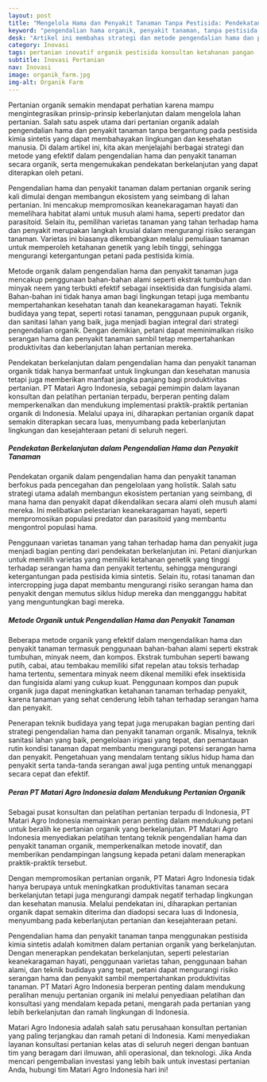 ```yaml
---
layout: post
title: "Mengelola Hama dan Penyakit Tanaman Tanpa Pestisida: Pendekatan Organik yang Berkelanjutan"
keyword: "pengendalian hama organik, penyakit tanaman, tanpa pestisida, keberlanjutan pertanian, metode organik, PT Matari Agro Indonesia"
desk: "Artikel ini membahas strategi dan metode pengendalian hama dan penyakit tanaman secara organik, menyoroti pendekatan berkelanjutan untuk meningkatkan produktivitas tanaman dengan meminimalkan penggunaan pestisida"
category: Inovasi
tags: pertanian inovatif organik pestisida konsultan ketahanan pangan
subtitle: Inovasi Pertanian
nav: Inovasi
image: organik_farm.jpg
img-alt: Organik Farm
---
```


Pertanian organik semakin mendapat perhatian karena mampu mengintegrasikan prinsip-prinsip keberlanjutan dalam mengelola lahan pertanian. Salah satu aspek utama dari pertanian organik adalah pengendalian hama dan penyakit tanaman tanpa bergantung pada pestisida kimia sintetis yang dapat membahayakan lingkungan dan kesehatan manusia. Di dalam artikel ini, kita akan menjelajahi berbagai strategi dan metode yang efektif dalam pengendalian hama dan penyakit tanaman secara organik, serta mengemukakan pendekatan berkelanjutan yang dapat diterapkan oleh petani.

Pengendalian hama dan penyakit tanaman dalam pertanian organik sering kali dimulai dengan membangun ekosistem yang seimbang di lahan pertanian. Ini mencakup mempromosikan keanekaragaman hayati dan memelihara habitat alami untuk musuh alami hama, seperti predator dan parasitoid. Selain itu, pemilihan varietas tanaman yang tahan terhadap hama dan penyakit merupakan langkah krusial dalam mengurangi risiko serangan tanaman. Varietas ini biasanya dikembangkan melalui pemuliaan tanaman untuk memperoleh ketahanan genetik yang lebih tinggi, sehingga mengurangi ketergantungan petani pada pestisida kimia.

Metode organik dalam pengendalian hama dan penyakit tanaman juga mencakup penggunaan bahan-bahan alami seperti ekstrak tumbuhan dan minyak neem yang terbukti efektif sebagai insektisida dan fungisida alami. Bahan-bahan ini tidak hanya aman bagi lingkungan tetapi juga membantu mempertahankan kesehatan tanah dan keanekaragaman hayati. Teknik budidaya yang tepat, seperti rotasi tanaman, penggunaan pupuk organik, dan sanitasi lahan yang baik, juga menjadi bagian integral dari strategi pengendalian organik. Dengan demikian, petani dapat meminimalkan risiko serangan hama dan penyakit tanaman sambil tetap mempertahankan produktivitas dan keberlanjutan lahan pertanian mereka.

Pendekatan berkelanjutan dalam pengendalian hama dan penyakit tanaman organik tidak hanya bermanfaat untuk lingkungan dan kesehatan manusia tetapi juga memberikan manfaat jangka panjang bagi produktivitas pertanian. PT Matari Agro Indonesia, sebagai pemimpin dalam layanan konsultan dan pelatihan pertanian terpadu, berperan penting dalam memperkenalkan dan mendukung implementasi praktik-praktik pertanian organik di Indonesia. Melalui upaya ini, diharapkan pertanian organik dapat semakin diterapkan secara luas, menyumbang pada keberlanjutan lingkungan dan kesejahteraan petani di seluruh negeri.

##### Pendekatan Berkelanjutan dalam Pengendalian Hama dan Penyakit Tanaman

Pendekatan organik dalam pengendalian hama dan penyakit tanaman berfokus pada pencegahan dan pengelolaan yang holistik. Salah satu strategi utama adalah membangun ekosistem pertanian yang seimbang, di mana hama dan penyakit dapat dikendalikan secara alami oleh musuh alami mereka. Ini melibatkan pelestarian keanekaragaman hayati, seperti mempromosikan populasi predator dan parasitoid yang membantu mengontrol populasi hama.

Penggunaan varietas tanaman yang tahan terhadap hama dan penyakit juga menjadi bagian penting dari pendekatan berkelanjutan ini. Petani dianjurkan untuk memilih varietas yang memiliki ketahanan genetik yang tinggi terhadap serangan hama dan penyakit tertentu, sehingga mengurangi ketergantungan pada pestisida kimia sintetis. Selain itu, rotasi tanaman dan intercropping juga dapat membantu mengurangi risiko serangan hama dan penyakit dengan memutus siklus hidup mereka dan mengganggu habitat yang menguntungkan bagi mereka.

##### Metode Organik untuk Pengendalian Hama dan Penyakit Tanaman

Beberapa metode organik yang efektif dalam mengendalikan hama dan penyakit tanaman termasuk penggunaan bahan-bahan alami seperti ekstrak tumbuhan, minyak neem, dan kompos. Ekstrak tumbuhan seperti bawang putih, cabai, atau tembakau memiliki sifat repelan atau toksis terhadap hama tertentu, sementara minyak neem dikenal memiliki efek insektisida dan fungisida alami yang cukup kuat. Penggunaan kompos dan pupuk organik juga dapat meningkatkan ketahanan tanaman terhadap penyakit, karena tanaman yang sehat cenderung lebih tahan terhadap serangan hama dan penyakit.

Penerapan teknik budidaya yang tepat juga merupakan bagian penting dari strategi pengendalian hama dan penyakit tanaman organik. Misalnya, teknik sanitasi lahan yang baik, pengelolaan irigasi yang tepat, dan pemantauan rutin kondisi tanaman dapat membantu mengurangi potensi serangan hama dan penyakit. Pengetahuan yang mendalam tentang siklus hidup hama dan penyakit serta tanda-tanda serangan awal juga penting untuk menanggapi secara cepat dan efektif.

##### Peran PT Matari Agro Indonesia dalam Mendukung Pertanian Organik

Sebagai pusat konsultan dan pelatihan pertanian terpadu di Indonesia, PT Matari Agro Indonesia memainkan peran penting dalam mendukung petani untuk beralih ke pertanian organik yang berkelanjutan. PT Matari Agro Indonesia menyediakan pelatihan tentang teknik pengendalian hama dan penyakit tanaman organik, memperkenalkan metode inovatif, dan memberikan pendampingan langsung kepada petani dalam menerapkan praktik-praktik tersebut.

Dengan mempromosikan pertanian organik, PT Matari Agro Indonesia tidak hanya berupaya untuk meningkatkan produktivitas tanaman secara berkelanjutan tetapi juga mengurangi dampak negatif terhadap lingkungan dan kesehatan manusia. Melalui pendekatan ini, diharapkan pertanian organik dapat semakin diterima dan diadopsi secara luas di Indonesia, menyumbang pada keberlanjutan pertanian dan kesejahteraan petani.

Pengendalian hama dan penyakit tanaman tanpa menggunakan pestisida kimia sintetis adalah komitmen dalam pertanian organik yang berkelanjutan. Dengan menerapkan pendekatan berkelanjutan, seperti pelestarian keanekaragaman hayati, penggunaan varietas tahan, penggunaan bahan alami, dan teknik budidaya yang tepat, petani dapat mengurangi risiko serangan hama dan penyakit sambil mempertahankan produktivitas tanaman. PT Matari Agro Indonesia berperan penting dalam mendukung peralihan menuju pertanian organik ini melalui penyediaan pelatihan dan konsultasi yang mendalam kepada petani, mengarah pada pertanian yang lebih berkelanjutan dan ramah lingkungan di Indonesia.

Matari Agro Indonesia adalah salah satu perusahaan konsultan pertanian yang paling terjangkau dan ramah petani di Indonesia. Kami menyediakan layanan konsultasi pertanian kelas atas di seluruh negeri dengan bantuan tim yang beragam dari ilmuwan, ahli operasional, dan teknologi. Jika Anda mencari pengembalian investasi yang lebih baik untuk investasi pertanian Anda, hubungi tim Matari Agro Indonesia hari ini!

